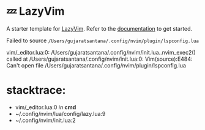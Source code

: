 # 💤 LazyVim

A starter template for [LazyVim](https://github.com/LazyVim/LazyVim).
Refer to the [documentation](https://lazyvim.github.io/installation) to get started.

Failed to source `/Users/gujaratsantana/.config/nvim/plugin/lspconfig.lua`

vim/_editor.lua:0: /Users/gujaratsantana/.config/nvim/init.lua..nvim_exec2() called at /Users/gujaratsantana/.config/nvim/init.lua:0: Vim(source):E484: Can't open file /Users/gujaratsantana/.config/nvim/plugin/lspconfig.lua

# stacktrace:
  - vim/_editor.lua:0 _in_ **cmd**
  - ~/.config/nvim/lua/config/lazy.lua:9
  - ~/.config/nvim/init.lua:2